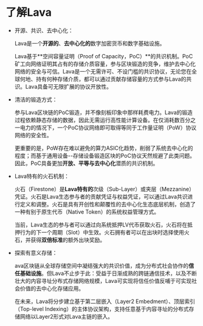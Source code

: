 # 了解Lava

* 开源、共识、去中心化：

    Lava是一个**开源的**、**去中心化的**数字加密货币和数字基础设施。

    Lava基于**空间容量证明（Proof of Capacity，PoC）**的共识机制。PoC矿工向网络证明其占有的存储介质容量，参与区块锻造的竞争，维护去中心化网络的安全与可信。Lava是一个无需许可、不设门槛的共识协议，无论您在全球何地、持有何种存储介质，都可以通过贡献存储容量的方式参与Lava的共识。Lava具备可无限扩展的协议开放性。

* 清洁的锻造方式：

    参与Lava区块链的PoC锻造，并不像刻板印象中那样耗费电力。Lava的锻造过程依赖静态存储的数据，因此无需运行高性能计算设备。在仅消耗数百分之一电力的情况下，一个PoC协议网络即可取得等同于工作量证明（PoW）协议网络的安全性。

    更重要的是，PoW存在难以避免的算力ASIC化趋势，削弱了系统去中心化的程度；而基于通用设备--存储设备锻造区块的PoC协议天然规避了此类问题。因此，PoC具备更加**开放、平等与去中心化**潜质的共识机制。

* Lava特有的火石机制：

    火石（Firestone）是**Lava特有的**次级（Sub-Layer）或夹层（Mezzanine）凭证。火石是Lava生态参与者的贡献凭证与权益凭证，可以通过Lava共识进行定义和调整。火石是具有开创性和颠覆性的去中心化生态底层机制，创造了一种有别于原生代币（Native Token）的系统权益管理方式。

    当前，Lava生态的参与者可以通过向系统抵押LV代币获取火石，火石将在抵押行为的下一个周期（Slot）中生效。火石拥有者可以在出块时选择使用火石，并获得**双倍标准**的额外出块奖励。

* 探索有意义存储：

    ava区块链从全球存储空间中凝结强大的共识价值，成为分布式社会协作的**信任基础设施**。但Lava不止步于此：受益于日渐成熟的跨链通信技术，以及不断壮大的内容寻址分布式存储网络规模，Lava可实现将信任价值反哺于可实现社会价值的去中心化存储应用。

    在未来，Lava将分步建立基于第二层嵌入（Layer2 Embedment）、顶层索引（Top-level Indexing）的主体协议架构，支持任意基于内容寻址的分布式存储网络以Layer2形式对Lava主链的嵌入。




